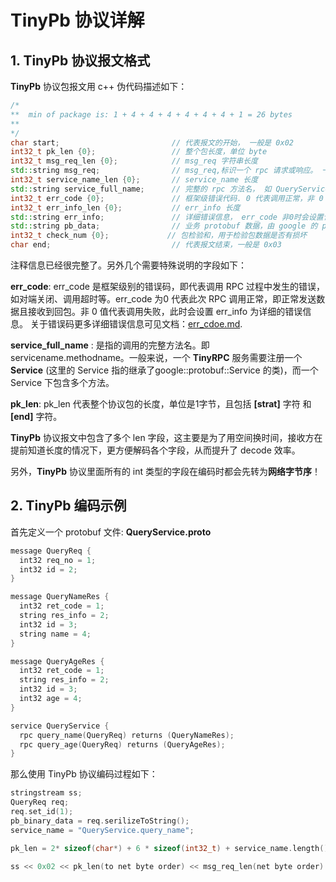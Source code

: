 # TinyPb 协议详解

## 1. TinyPb 协议报文格式
**TinyPb** 协议包报文用 c++ 伪代码描述如下：
```c++
/*
**  min of package is: 1 + 4 + 4 + 4 + 4 + 4 + 4 + 1 = 26 bytes
**
*/
char start;                         // 代表报文的开始， 一般是 0x02
int32_t pk_len {0};                 // 整个包长度，单位 byte
int32_t msg_req_len {0};            // msg_req 字符串长度
std::string msg_req;                // msg_req,标识一个 rpc 请求或响应。 一般来说 请求 和 响应使用同一个 msg_req.
int32_t service_name_len {0};       // service_name 长度
std::string service_full_name;      // 完整的 rpc 方法名， 如 QueryService.query_name
int32_t err_code {0};               // 框架级错误代码. 0 代表调用正常，非 0 代表调用失败
int32_t err_info_len {0};           // err_info 长度
std::string err_info;               // 详细错误信息， err_code 非0时会设置该字段值
std::string pb_data;                // 业务 protobuf 数据，由 google 的 protobuf 序列化后得到
int32_t check_num {0};             // 包检验和，用于检验包数据是否有损坏
char end;                           // 代表报文结束，一般是 0x03
```

注释信息已经很完整了。另外几个需要特殊说明的字段如下：

**err_code**: err_code 是框架级别的错误码，即代表调用 RPC 过程中发生的错误，如对端关闭、调用超时等。err_code 为0 代表此次 RPC 调用正常，即正常发送数据且接收到回包。非 0 值代表调用失败，此时会设置 err_info 为详细的错误信息。
关于错误码更多详细错误信息可见文档：[err_cdoe.md](./err_code.md).

**service_full_name** : 是指的调用的完整方法名。即 servicename.methodname。一般来说，一个 **TinyRPC** 服务需要注册一个 **Service** (这里的 Service 指的继承了google::protobuf::Service 的类)，而一个 Service 下包含多个方法。

**pk_len**: pk_len 代表整个协议包的长度，单位是1字节，且包括 **[strat]** 字符 和 **[end]** 字符。

**TinyPb** 协议报文中包含了多个 len 字段，这主要是为了用空间换时间，接收方在提前知道长度的情况下，更方便解码各个字段，从而提升了 decode 效率。

另外，**TinyPb** 协议里面所有的 int 类型的字段在编码时都会先转为**网络字节序**！

## 2. TinyPb 编码示例

首先定义一个 protobuf 文件:
**QueryService.proto**

```c++
message QueryReq {
  int32 req_no = 1;
  int32 id = 2;
}

message QueryNameRes {
  int32 ret_code = 1;
  string res_info = 2;
  int32 id = 3;
  string name = 4;
}

message QueryAgeRes {
  int32 ret_code = 1;
  string res_info = 2;
  int32 id = 3;
  int32 age = 4;
}

service QueryService {
  rpc query_name(QueryReq) returns (QueryNameRes);
  rpc query_age(QueryReq) returns (QueryAgeRes);
}
```
那么使用 TinyPb 协议编码过程如下：

```c++
stringstream ss;
QueryReq req;
req.set_id(1);
pb_binary_data = req.serilizeToString();
service_name = "QueryService.query_name";

pk_len = 2* sizeof(char*) + 6 * sizeof(int32_t) + service_name.length() + pb_binary_data.length() + msg_req.length() + err_info.length();

ss << 0x02 << pk_len(to net byte order) << msg_req_len(net byte order) << msg_req << sizeof(service_name)(to net byte order) << service_name << err_code << err_info_len << err_info << pb_binary_data << checksum(to net byte order) << 0x03;
```